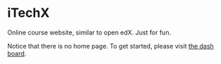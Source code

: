 # iTechX
Online course website, similar to open edX. Just for fun.

Notice that there is no home page. To get started, please visit [the dash board](https://why-in-shanghaitech.github.io/iTechX/dashboard).